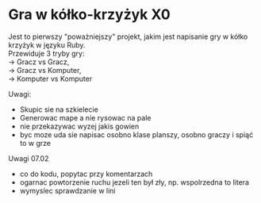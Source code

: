 # Gra w kółko-krzyżyk X0

Jest to pierwszy "poważniejszy" projekt, jakim jest napisanie gry w kółko krzyżyk w języku Ruby.  
Przewiduje 3 tryby gry:  
-> Gracz vs Gracz,   
-> Gracz vs Komputer,   
-> Komputer vs Komputer  

Uwagi:  
- Skupic sie na szkielecie  
- Generowac mape a nie rysowac na pale  
- nie przekazywac wyzej jakis gowien  
- byc moze uda sie napisac osobno klase planszy, osobno graczy i spiąć to w grze  
  
Uwagi 07.02
- co do kodu, popytac przy komentarzach
- ogarnac powtorzenie ruchu jezeli ten był zły, np. wspolrzedna to litera
- wymyslec sprawdzanie w lini
